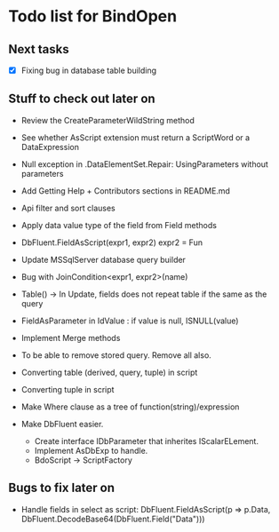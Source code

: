 Todo list for BindOpen
====

## Next tasks

- [X] Fixing bug in database table building

## Stuff to check out later on

* Review the CreateParameterWildString method
* See whether AsScript extension must return a ScriptWord or a DataExpression
* Null exception in .DataElementSet.Repair: UsingParameters without parameters

* Add Getting Help + Contributors sections in README.md
* Api filter and sort clauses
* Apply data value type of the field from Field<T> methods
* DbFluent.FieldAsScript<DbImage>(expr1, expr2) expr2 = Fun<field>
* Update MSSqlServer database query builder
* Bug with JoinCondition<expr1, expr2>(name)
* Table<DbAddress>() -> In Update, fields does not repeat table if the same as the query
* FieldAsParameter<DbClient> in IdValue : if value is null, ISNULL(value)
* Implement Merge methods
* To be able to remove stored query. Remove all also.
* Converting table (derived, query, tuple) in script
* Converting tuple in script
* Make Where clause as a tree of function(string)/expression
* Make DbFluent easier.
	- Create interface IDbParameter that inherites IScalarELement.
	- Implement AsDbExp to handle.
	- BdoScript -> ScriptFactory


## Bugs to fix later on

* Handle fields in select as script: DbFluent.FieldAsScript<DbImage>(p => p.Data, DbFluent.DecodeBase64(DbFluent.Field("Data")))
